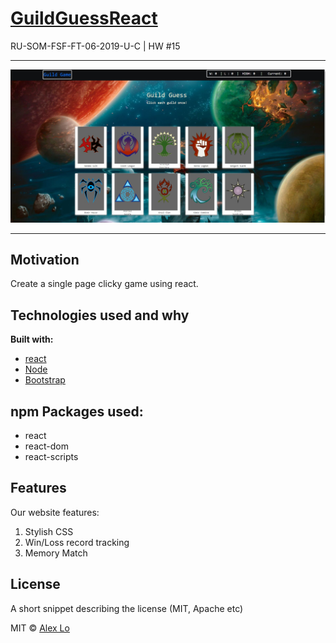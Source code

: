 # [GuildGuessReact](https://alexlo15.github.io/guildguessreact/)
RU-SOM-FSF-FT-06-2019-U-C | HW #15
______

![Screenshot](public/screenshot.JPG)
______

## Motivation
Create a single page clicky game using react.

## Technologies used and why

**Built with:**
* [react](https://reactjs.org/)
* [Node](https://nodejs.org/en/)
* [Bootstrap](https://getbootstrap.com/)

## npm Packages used:

* react
* react-dom
* react-scripts


## Features
Our website features: 

1. Stylish CSS
2. Win/Loss record tracking
3. Memory Match


## License
A short snippet describing the license (MIT, Apache etc)

MIT ©
[Alex Lo](https://github.com/alexlo15)





